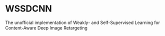 # WSSDCNN
The unofficial implementation of Weakly- and Self-Supervised Learning for Content-Aware Deep Image Retargeting
